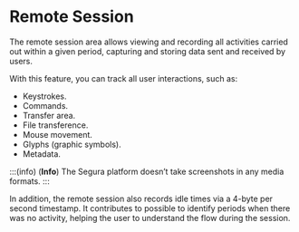 # Remote Session

The remote session area allows viewing and recording all activities carried out within a given period, capturing and storing data sent and received by users.

With this feature, you can track all user interactions, such as:

* Keystrokes.
* Commands.
* Transfer area.
* File transference.
* Mouse movement.
* Glyphs (graphic symbols).
* Metadata.

:::(info) (**Info**)
The Segura platform doesn’t take screenshots in any media formats.
:::

In addition, the remote session also records idle times via a 4-byte per second timestamp. It contributes to possible to identify periods when there was no activity, helping the user to understand the flow during the session.
